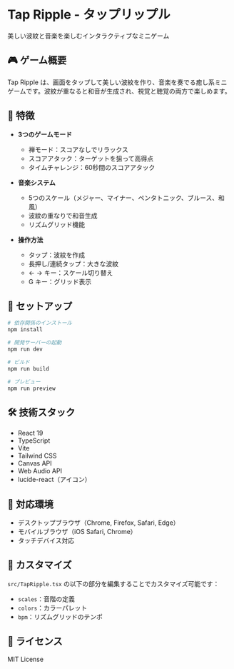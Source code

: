 # Tap Ripple - タップリップル

美しい波紋と音楽を楽しむインタラクティブなミニゲーム

## 🎮 ゲーム概要

Tap Ripple は、画面をタップして美しい波紋を作り、音楽を奏でる癒し系ミニゲームです。波紋が重なると和音が生成され、視覚と聴覚の両方で楽しめます。

## 🎯 特徴

- **3つのゲームモード**
  - 禅モード：スコアなしでリラックス
  - スコアアタック：ターゲットを狙って高得点
  - タイムチャレンジ：60秒間のスコアアタック

- **音楽システム**
  - 5つのスケール（メジャー、マイナー、ペンタトニック、ブルース、和風）
  - 波紋の重なりで和音生成
  - リズムグリッド機能

- **操作方法**
  - タップ：波紋を作成
  - 長押し/連続タップ：大きな波紋
  - ← → キー：スケール切り替え
  - G キー：グリッド表示

## 🚀 セットアップ

```bash
# 依存関係のインストール
npm install

# 開発サーバーの起動
npm run dev

# ビルド
npm run build

# プレビュー
npm run preview
```

## 🛠 技術スタック

- React 19
- TypeScript
- Vite
- Tailwind CSS
- Canvas API
- Web Audio API
- lucide-react（アイコン）

## 📱 対応環境

- デスクトップブラウザ（Chrome, Firefox, Safari, Edge）
- モバイルブラウザ（iOS Safari, Chrome）
- タッチデバイス対応

## 🎨 カスタマイズ

`src/TapRipple.tsx` の以下の部分を編集することでカスタマイズ可能です：

- `scales`：音階の定義
- `colors`：カラーパレット
- `bpm`：リズムグリッドのテンポ

## 📝 ライセンス

MIT License
